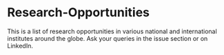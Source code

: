 # Research-Opportunities
This is a list of research opportunities in various national and international institutes around the globe. Ask your queries in the issue section or on LinkedIn. 
